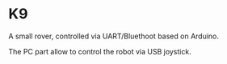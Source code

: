 # K9
A small rover, controlled via UART/Bluethoot based on Arduino.

The PC part allow to control the robot via USB joystick.
